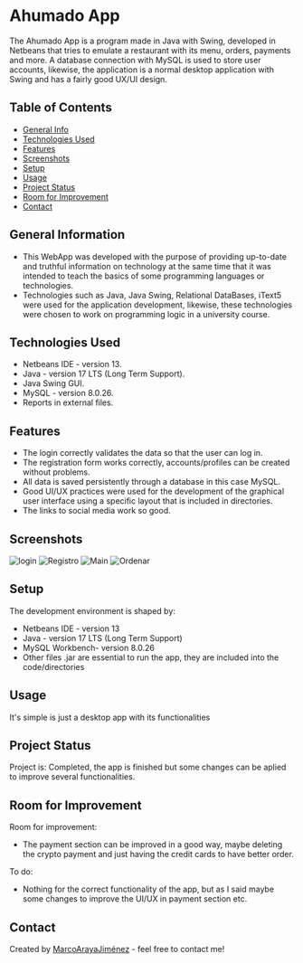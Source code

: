 # Ahumado App
The Ahumado App is a program made in Java with Swing, developed in Netbeans that tries to emulate a restaurant with its menu, orders, payments and more. A database connection with MySQL is used to store user accounts, likewise, the application is a normal desktop application with Swing and has a fairly good UX/UI design.

## Table of Contents
* [General Info](#general-information)
* [Technologies Used](#technologies-used)
* [Features](#features)
* [Screenshots](#screenshots)
* [Setup](#setup)
* [Usage](#usage)
* [Project Status](#project-status)
* [Room for Improvement](#room-for-improvement)
* [Contact](#contact)
<!-- * [License](#license) -->


## General Information
- This WebApp was developed with the purpose of providing up-to-date and truthful information on technology at the same time that it was intended to teach the basics of some programming languages or technologies. 
- Technologies such as Java, Java Swing, Relational DataBases, iText5 were used for the application development, likewise, these technologies were chosen to work on programming logic in a university course.


## Technologies Used
- Netbeans IDE - version 13.
- Java - version 17 LTS (Long Term Support).
- Java Swing GUI.
- MySQL - version 8.0.26.
- Reports in external files.



## Features
- The login correctly validates the data so that the user can log in.
- The registration form works correctly, accounts/profiles can be created without problems.
- All data is saved persistently through a database in this case MySQL.
- Good UI/UX practices were used for the development of the graphical user interface using a specific layout that is included in directories.
- The links to social media work so good.


## Screenshots
![login](https://user-images.githubusercontent.com/75222804/174023770-c90f0d9f-a914-4ba7-aada-ec07f67e25b3.jpg)
![Registro](https://user-images.githubusercontent.com/75222804/174023818-26ffab11-a7d7-44f1-b12e-78cf7b8d0991.jpg)
![Main](https://user-images.githubusercontent.com/75222804/174023838-06084d5d-7c9e-4ab6-8300-7c24c488e3d6.jpg)
![Ordenar](https://user-images.githubusercontent.com/75222804/174023854-06ab1d5c-798f-4531-b7c3-7e6109c290b9.jpg)




## Setup
The development environment is shaped by: 
- Netbeans IDE - version 13
- Java - version 17 LTS (Long Term Support)
- MySQL Workbench- version 8.0.26
- Other files .jar are essential to run the app, they are included into the code/directories



## Usage
It's simple is just a desktop app with its functionalities


## Project Status
Project is: Completed, the app is finished but some changes can be aplied to improve several functionalities.


## Room for Improvement

Room for improvement:
- The payment section can be improved in a good way, maybe deleting the crypto payment and just having the credit cards to have better order.

To do:
- Nothing for the correct functionality of the app, but as I said maybe some changes to improve the UI/UX in payment section etc.


## Contact
Created by [MarcoArayaJiménez](https://www.linkedin.com/in/marcoarayajimenez/) - feel free to contact me!
